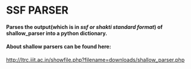 # SSF PARSER
#### Parses the output(which is in _**ssf or shakti standard format**_) of shallow_parser into a python dictionary. 
#### About shallow parsers can be found here: 
http://ltrc.iiit.ac.in/showfile.php?filename=downloads/shallow_parser.php
